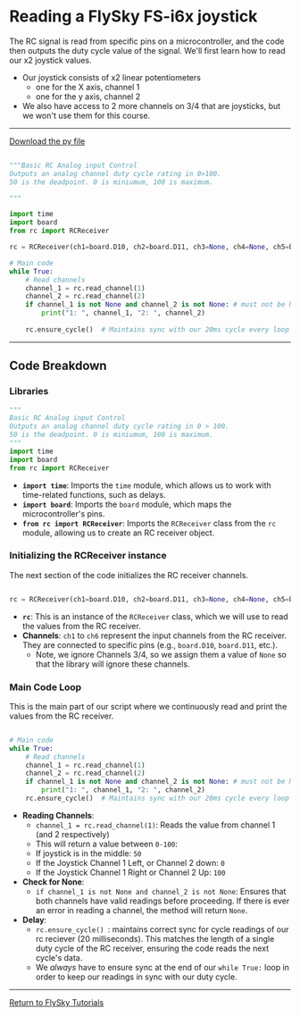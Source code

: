 # Reading a FlySky FS-i6x joystick

The RC signal is read from specific pins on a microcontroller, and the code then outputs the duty cycle value of the signal. We'll first learn how to read our x2 joystick values. 
* Our joystick consists of x2 linear potentiometers
    * one for the X axis, channel 1
    * one for the y axis, channel 2
* We also have access to 2 more channels on 3/4 that are joysticks, but we won't use them for this course. 

***

[Download the py file](rc_joysticks.py)
```python

"""Basic RC Analog input Control
Outputs an analog channel duty cycle rating in 0>100.
50 is the deadpoint. 0 is miniumum, 100 is maximum.

"""

import time
import board
from rc import RCReceiver

rc = RCReceiver(ch1=board.D10, ch2=board.D11, ch3=None, ch4=None, ch5=board.D12, ch6=board.D13)

# Main code
while True:
    # Read channels
    channel_1 = rc.read_channel(1)
    channel_2 = rc.read_channel(2)
    if channel_1 is not None and channel_2 is not None: # must not be None to do something with the output
        print("1: ", channel_1, "2: ", channel_2)
    
    rc.ensure_cycle()  # Maintains sync with our 20ms cycle every loop iteration

```

***

## Code Breakdown

### Libraries

```python
"""
Basic RC Analog input Control
Outputs an analog channel duty cycle rating in 0 > 100.
50 is the deadpoint. 0 is miniumum, 100 is maximum.
"""
import time
import board
from rc import RCReceiver
```

- **`import time`**: Imports the `time` module, which allows us to work with time-related functions, such as delays.
- **`import board`**: Imports the `board` module, which maps the microcontroller's pins.
- **`from rc import RCReceiver`**: Imports the `RCReceiver` class from the `rc` module, allowing us to create an RC receiver object.

### Initializing the RCReceiver instance

The next section of the code initializes the RC receiver channels.

```python

rc = RCReceiver(ch1=board.D10, ch2=board.D11, ch3=None, ch4=None, ch5=board.D12, ch6=board.D13)
```

- **`rc`**: This is an instance of the `RCReceiver` class, which we will use to read the values from the RC receiver.
- **Channels**: `ch1` to `ch6` represent the input channels from the RC receiver. They are connected to specific pins (e.g., `board.D10`, `board.D11`, etc.).
    - Note, we ignore Channels 3/4, so we assign them a value of `None` so that the library will ignore these channels. 

### Main Code Loop
This is the main part of our script where we continuously read and print the values from the RC receiver.

```python

# Main code
while True:
    # Read channels
    channel_1 = rc.read_channel(1)
    channel_2 = rc.read_channel(2)
    if channel_1 is not None and channel_2 is not None: # must not be None to do something with the output
        print("1: ", channel_1, "2: ", channel_2)
    rc.ensure_cycle()  # Maintains sync with our 20ms cycle every loop iteration

```

- **Reading Channels**: 
  - `channel_1 = rc.read_channel(1)`: Reads the value from channel 1 (and 2 respectively)
  - This will return a value between `0-100`:
  - If joystick is in the middle: `50`
  - If the Joystick Channel 1 Left, or Channel 2 down: `0`
  - If the Joystick Channel 1 Right or Channel 2 Up: `100`
- **Check for None**: 
  - `if channel_1 is not None and channel_2 is not None`: Ensures that both channels have valid readings before proceeding. If there is ever an error in reading a channel, the method will return `None`. 
- **Delay**:
  - `rc.ensure_cycle() `: maintains correct sync for cycle readings of our rc reciever (20 milliseconds). This matches the length of a single duty cycle of the RC receiver, ensuring the code reads the next cycle's data. 
  - We *always* have to ensure sync at the end of our `while True:` loop in order to keep our readings in sync with our duty cycle. 


***

[Return to FlySky Tutorials](../learning_modules/Fly_sky_learning.md)